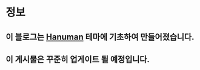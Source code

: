
# 정보

## 이 블로그는 [Hanuman](https://samanyougarg.com/hanuman) 테마에 기초하여 만들어졌습니다.

## 이 게시물은 꾸준히 업게이트 될 예정입니다.

